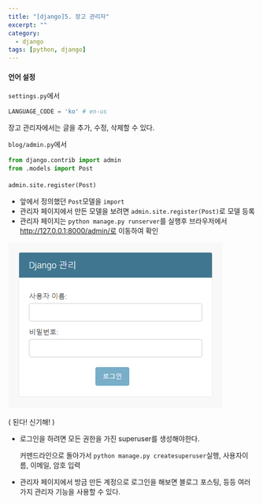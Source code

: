 ```yaml
---
title: "[django]5. 장고 관리자"
excerpt: ""
category:
  - django
tags: [python, django]
---
```


#### 언어 설정

`settings.py`에서

```python
LANGUAGE_CODE = 'ko' # en-us
```



장고 관리자에서는 글을 추가, 수정, 삭제할 수 있다.



`blog/admin.py`에서

```python
from django.contrib import admin
from .models import Post

admin.site.register(Post)
```

- 앞에서 정의했던 `Post`모델을 `import`
- 관리자 페이지에서 만든 모델을 보려면 `admin.site.register(Post)`로 모델 등록
- 관리자 페이지는 `python manage.py runserver`를 실행후 브라우저에서 http://127.0.0.1:8000/admin/로 이동하여 확인

![된다!](images\django_runserver_admin.png)

( 된다! 신기해! )

- 로그인을 하려면 모든 권한을 가진 superuser를 생성해야한다.

  커맨드라인으로 돌아가서 `python manage.py createsuperuser`실행, 사용자이름, 이메일, 암호 입력

- 관리자 페이지에서 방금 만든 계정으로 로그인을 해보면 블로그 포스팅, 등등 여러가지 관리자 기능을 사용할 수 있다.